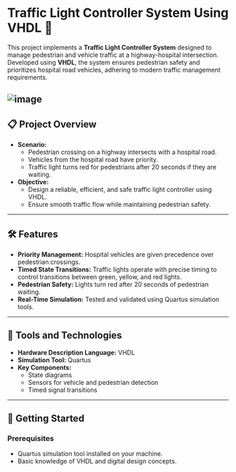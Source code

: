 # Traffic Light Controller System Using VHDL 🚦

This project implements a **Traffic Light Controller System** designed to manage pedestrian and vehicle traffic at a highway-hospital intersection. Developed using **VHDL**, the system ensures pedestrian safety and prioritizes hospital road vehicles, adhering to modern traffic management requirements.

![image](https://github.com/user-attachments/assets/fe020b27-3c07-44d4-99a1-bf7f9088bef2)
---

## 📋 Project Overview

- **Scenario:** 
  - Pedestrian crossing on a highway intersects with a hospital road.
  - Vehicles from the hospital road have priority.
  - Traffic light turns red for pedestrians after 20 seconds if they are waiting.
- **Objective:** 
  - Design a reliable, efficient, and safe traffic light controller using VHDL.
  - Ensure smooth traffic flow while maintaining pedestrian safety.
  
---

## 🛠️ Features

- **Priority Management:** Hospital vehicles are given precedence over pedestrian crossings.
- **Timed State Transitions:** Traffic lights operate with precise timing to control transitions between green, yellow, and red lights.
- **Pedestrian Safety:** Lights turn red after 20 seconds of pedestrian waiting.
- **Real-Time Simulation:** Tested and validated using Quartus simulation tools.

---

## 🧰 Tools and Technologies

- **Hardware Description Language:** VHDL
- **Simulation Tool:** Quartus
- **Key Components:** 
  - State diagrams
  - Sensors for vehicle and pedestrian detection
  - Timed signal transitions

---

## 🚀 Getting Started

### Prerequisites

- Quartus simulation tool installed on your machine.
- Basic knowledge of VHDL and digital design concepts.
